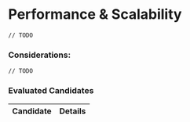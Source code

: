 # Performance & Scalability

``` // TODO ```

### Considerations:

``` // TODO ```

### Evaluated Candidates

| Candidate | Details |
| --------- | ------- |
